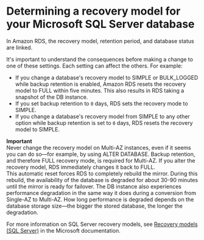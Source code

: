 # Determining a recovery model for your Microsoft SQL Server database<a name="Appendix.SQLServer.CommonDBATasks.DatabaseRecovery"></a>

In Amazon RDS, the recovery model, retention period, and database status are linked\.

It's important to understand the consequences before making a change to one of these settings\. Each setting can affect the others\. For example:
+ If you change a database's recovery model to SIMPLE or BULK\_LOGGED while backup retention is enabled, Amazon RDS resets the recovery model to FULL within five minutes\. This also results in RDS taking a snapshot of the DB instance\.
+ If you set backup retention to `0` days, RDS sets the recovery mode to SIMPLE\.
+ If you change a database's recovery model from SIMPLE to any other option while backup retention is set to `0` days, RDS resets the recovery model to SIMPLE\.

**Important**  
Never change the recovery model on Multi\-AZ instances, even if it seems you can do so—for example, by using ALTER DATABASE\. Backup retention, and therefore FULL recovery mode, is required for Multi\-AZ\. If you alter the recovery model, RDS immediately changes it back to FULL\.  
This automatic reset forces RDS to completely rebuild the mirror\. During this rebuild, the availability of the database is degraded for about 30\-90 minutes until the mirror is ready for failover\. The DB instance also experiences performance degradation in the same way it does during a conversion from Single\-AZ to Multi\-AZ\. How long performance is degraded depends on the database storage size—the bigger the stored database, the longer the degradation\.

For more information on SQL Server recovery models, see [Recovery models \(SQL Server\)](https://docs.microsoft.com/en-us/sql/relational-databases/backup-restore/recovery-models-sql-server) in the Microsoft documentation\.